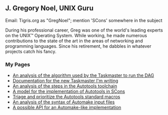 

## J. Gregory Noel, UNIX Guru

Email: Tigris.org as "GregNoel"; mention 'SCons' somewhere in the subject 

During his professional career, Greg was one of the world's leading experts on the UNIX™ Operating System.  While working, he made numerous contributions to the state of the art in the areas of networking and programming languages.  Since his retirement, he dabbles in whatever projects catch his fancy. 


### My Pages

* [An analysis of the algorithm used by the Taskmaster to run the DAG](RunDAG1) 
* [Documentation for the new Taskmaster I'm writing](TaskmasterNG) 
* [An analysis of the steps in the Autotools toolchain](AutotoolSteps) 
* [A model for the implementation of Autotools in SCons](SummerOfCodeIdeas/AutotoolSCons) 
* [Triage and prioritize the Autotools standard macros](StandardMacros) 
* [An analysis of the syntax of Automake input files](AutomakeSyntax) 
* [A possible API for an Automake-like implementation](AutomakeAPI) 
